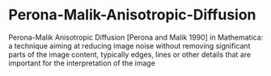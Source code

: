 # Perona-Malik-Anisotropic-Diffusion
Perona-Malik Anisotropic Diffusion [Perona and Malik 1990] in Mathematica: 
a technique aiming at reducing image noise without removing significant parts of the image content, typically edges, lines or other details that are important for the interpretation of the image
